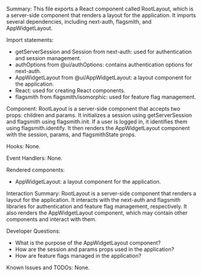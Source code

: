 Summary:
This file exports a React component called RootLayout, which is a server-side component that renders a layout for the application. It imports several dependencies, including next-auth, flagsmith, and AppWidgetLayout.

Import statements:
- getServerSession and Session from next-auth: used for authentication and session management.
- authOptions from @ui/authOptions: contains authentication options for next-auth.
- AppWidgetLayout from @ui/AppWidgetLayout: a layout component for the application.
- React: used for creating React components.
- flagsmith from flagsmith/isomorphic: used for feature flag management.

Component:
RootLayout is a server-side component that accepts two props: children and params. It initializes a session using getServerSession and flagsmith using flagsmith.init. If a user is logged in, it identifies them using flagsmith.identify. It then renders the AppWidgetLayout component with the session, params, and flagsmithState props.

Hooks:
None.

Event Handlers:
None.

Rendered components:
- AppWidgetLayout: a layout component for the application.

Interaction Summary:
RootLayout is a server-side component that renders a layout for the application. It interacts with the next-auth and flagsmith libraries for authentication and feature flag management, respectively. It also renders the AppWidgetLayout component, which may contain other components and interact with them.

Developer Questions:
- What is the purpose of the AppWidgetLayout component?
- How are the session and params props used in the application?
- How are feature flags managed in the application?

Known Issues and TODOs:
None.